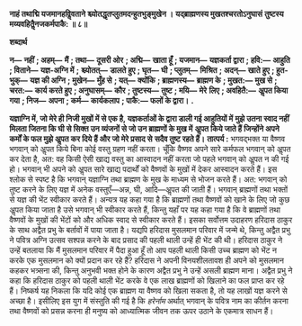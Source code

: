 **नाहं तथाद्मि यजमानहविॢवताने** **श्च्योतद्धृतप्लुतमदन्हुतभुङ्मुखेन ।** **यद्ब्राह्मणस्य मुखतश्चरतोऽनुघासं** **तुष्टस्य मय्यवहितैॢनजकर्मपाकै: ॥ ८॥** 

**शब्दार्थ** 

**न—** **नहीं** **; अहम्—** **मैं** **; तथा—** **दूसरी ओर** **; अद्मि—** **खाता हूँ** **; यजमान—** **यज्ञकर्ता द्वारा** **; हवि:—** **आहुति** **; विताने—** **यज्ञ-अग्नि में** **;** **श्च्योतत्—** **डालते हुए** **; घृत—** **घी** **; प्लुतम्—** **मिश्रित** **; अदन्—** **खाते हुए** **; हुत-भुक्—** **यज्ञ की अग्नि** **; मुखेन—** **मुँह से** **; यत्—** **क्योंकि** **; ब्राह्मणस्य—** **ब्राह्मण के** **; मुखत:—** **मुख से** **; चरत:—** **कार्य करते हुए** **; अनुघासम्—** **कौर** **; तुष्टस्य—** **तुष्ट** **; मयि—** **मेरे** **लिए** **; अवहितै:—** **अॢपत किया गया** **; निज—** **अपना** **; कर्म—** **कार्यकलाप** **; पाकै:—** **फलों के द्वारा।** **.** 

**यज्ञाग्नि में, जो मेरे ही निजी मुखों में से एक है, यज्ञकर्ताओं के द्वारा डाली गई आहुतियों में** **मुझे उतना स्वाद नहीं मिलता जितना कि घी से सिक्त उन व्यंजनों से जो उन ब्राह्मणों के मुख में** **अॢपत किये जाते हैं जिन्होंने अपने कर्मों के फल मुझे अॢपत कर दिये हैं और जो मेरे प्रसाद से** **सदैव तुष्ट रहते हैं।** **तात्पर्य :** भगवद्भक्त या वैष्णव भगवान् को अॢपत किये बिना कोई वस्तु ग्रहण नहीं करता। चूँकि वैष्णव अपने सारे कर्मफल भगवान् को अॢपत कर देता है, अत: वह किसी ऐसी खाद्य वस्तु का आस्वादन नहीं करता जो पहले भगवान् को अॢपत न की गई हो। भगवान् भी अपने को अॢपत सारे खाद्य पदार्थों को वैष्णवों के मुखों में देकर आस्वादन करते हैं। इस श्लोक से स्पष्ट है कि भगवान् यज्ञाग्नि तथा ब्राह्मण के मुख के माध्यम से भोजन करते हैं। अत: भगवान् को तुष्ट करने के लिए यज्ञ में अनेक वस्तुएँ—अन्न, घी, आदि—अॢपत की जाती हैं। भगवान् ब्राह्मणों तथा भक्तों से यज्ञ की भेंट स्वीकार करते हैं। अन्यत्र यह कहा गया है कि ब्राह्मणों तथा वैष्णवों को खाने के लिए जो कुछ अॢपत किया जाता है उसे भगवान् भी स्वीकार करते हैं, किन्तु यहाँ पर यह कहा गया है कि वे ब्राह्मणों तथा वैष्णवों के मुखों की भेंटों को और अधिक स्वाद से स्वीकार करते हैं। इसका सर्वोत्तम उदाहरण हरिदास ठाकुर के साथ अद्वैत प्रभु के बर्तावों में पाया जाता है। यद्यपि हरिदास मुसलमान परिवार में जन्मे थे, किन्तु अद्वैत प्रभु ने पवित्र अग्नि उत्सव सश्पन्न करने के बाद प्रसाद की पहली थाली उन्हें ही भेंट की थी। हरिदास ठाकुर ने उन्हें बतलाया कि मैं मुसलमान परिवार में पैदा हुआ हूँ तो आप पहली थाली किसी उच्च ब्राह्मण को भेंट न करके एक मुसलमान को क्यों प्रदान कर रहे हैं? हरिदास ने अपनी विनयशीलतावश ही अपने को मुसलमान कहकर भत्र्सना की, किन्तु अनुभवी भक्त होने के कारण अद्वैत प्रभु ने उन्हें असली ब्राह्मण माना। अद्वैत प्रभु ने कहा कि हरिदास ठाकुर को पहली थाली भेंट करके वे एक लाख ब्राह्मणों को खिलाने का फल प्राप्त कर रहे हैं। निष्कर्ष यह निकला कि यदि कोई एक ब्राह्मण या वैष्णव को खिला सकता है, तो यह लाखों यज्ञ करने से अच्छा है। इसीलिए इस युग में संस्तुति की गई है कि *हरेर्नाम* अर्थात् भगवान् के पवित्र नाम का कीर्तन करना तथा वैष्णवों को प्रसन्न करना ही मनुष्य को आध्यात्मिक जीवन तक ऊपर उठाने के एकमात्र साधन हैं।  